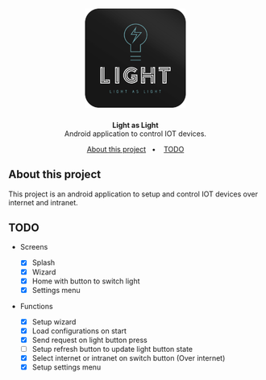 <h1 align="center">
    <img alt="Light" src=".github/logo.svg" width="200px" />
</h1>

<p align="center">
<b>Light as Light</b><br/>
Android application to control IOT devices.
</p>

<p align="center">
  <a href="#about-this-project">About this project</a>&nbsp;&nbsp;&nbsp;&#149;&nbsp;&nbsp;&nbsp;
  <a href="#todo">TODO</a>
</p>

## About this project

This project is an android application to setup and control IOT devices over internet and intranet.

## TODO

- Screens

  - [x] Splash
  - [x] Wizard
  - [x] Home with button to switch light
  - [x] Settings menu

- Functions
  - [x] Setup wizard
  - [x] Load configurations on start
  - [x] Send request on light button press
  - [ ] Setup refresh button to update light button state
  - [x] Select internet or intranet on switch button (Over internet)
  - [x] Setup settings menu
